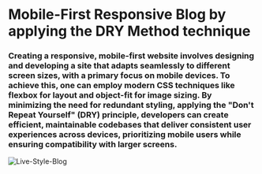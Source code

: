 # Mobile-First Responsive Blog by applying the DRY Method technique

### Creating a responsive, mobile-first website involves designing and developing a site that adapts seamlessly to different screen sizes, with a primary focus on mobile devices. To achieve this, one can employ modern CSS techniques like flexbox for layout and object-fit for image sizing. By minimizing the need for redundant styling, applying the "Don't Repeat Yourself" (DRY) principle, developers can create efficient, maintainable codebases that deliver consistent user experiences across devices, prioritizing mobile users while ensuring compatibility with larger screens.

![Live-Style-Blog](https://github.com/codePerfectionista/Live-Style-Blog/assets/26823180/b7feb6d0-3aa0-4b8c-9b27-7e3f21e9df25)


